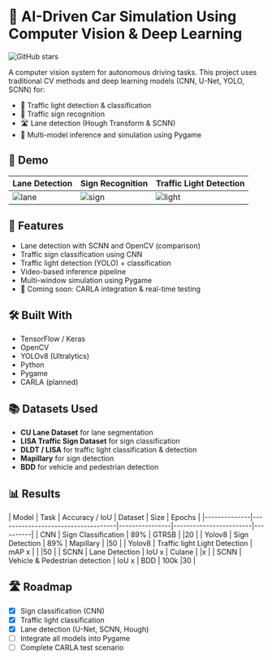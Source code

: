 # 🚗 AI-Driven Car Simulation Using Computer Vision & Deep Learning

![GitHub stars](https://img.shields.io/github/stars/Julian1777/self-driving-project?style=social)

A computer vision system for autonomous driving tasks. This project uses traditional CV methods and deep learning models (CNN, U-Net, YOLO, SCNN) for:

- 🚦 Traffic light detection & classification  
- 🛑 Traffic sign recognition  
- 🛣️ Lane detection (Hough Transform & SCNN)  
- 🧠 Multi-model inference and simulation using Pygame  

## 🎥 Demo

| Lane Detection | Sign Recognition | Traffic Light Detection |
|----------------|------------------|--------------------------|
| ![lane](assets/lane.gif) | ![sign](assets/sign.gif) | ![light](assets/light.gif) |


## 🔧 Features

-  Lane detection with SCNN and OpenCV (comparison)
-  Traffic sign classification using CNN
-  Traffic light detection (YOLO) + classification
-  Video-based inference pipeline
-  Multi-window simulation using Pygame
- 🚀 Coming soon: CARLA integration & real-time testing

## 🛠️ Built With

- TensorFlow / Keras
- OpenCV
- YOLOv8 (Ultralytics)
- Python
- Pygame
- CARLA (planned)

## 📚 Datasets Used

- **CU Lane Dataset** for lane segmentation
- **LISA Traffic Sign Dataset** for sign classification
- **DLDT / LISA** for traffic light classification & detection
- **Mapillary** for sign detection
- **BDD** for vehicle and pedestrian detection

## 📊 Results

| Model        | Task                               | Accuracy / IoU | Dataset   |    Size    | Epochs   |
|--------------|------------------------------------|----------------|------------------------|----------|
| CNN          | Sign Classification                | 89%            | GTRSB     |            |20        |
| Yolov8       | Sign Detection                     | 89%            | Mapillary |            |50        |
| Yolov8       | Traffic light Light Detection      | mAP x          |           |            |50        |
| SCNN         | Lane Detection                     | IoU x          | Culane    |            |x         |
| SCNN         | Vehicle & Pedestrian detection     | IoU x          | BDD       | 100k       |30        |


## 🛣️ Roadmap

- [x] Sign classification (CNN)
- [x] Traffic light classification
- [x] Lane detection (U-Net, SCNN, Hough)
- [ ] Integrate all models into Pygame
- [ ] Complete CARLA test scenario
